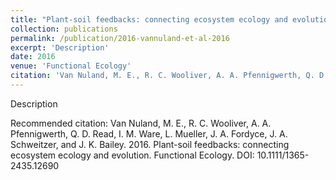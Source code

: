 ```yaml
---
title: "Plant-soil feedbacks: connecting ecosystem ecology and evolution."
collection: publications
permalink: /publication/2016-vannuland-et-al-2016
excerpt: 'Description'
date: 2016
venue: 'Functional Ecology'
citation: 'Van Nuland, M. E., R. C. Wooliver, A. A. Pfennigwerth, Q. D. Read, I. M. Ware, L. Mueller, J. A. Fordyce, J. A. Schweitzer, and J. K. Bailey. 2016. Plant-soil feedbacks: connecting ecosystem ecology and evolution. Functional Ecology. DOI: 10.1111/1365-2435.12690'
---
```

Description

Recommended citation: Van Nuland, M. E., R. C. Wooliver, A. A. Pfennigwerth, Q. D. Read, I. M. Ware, L. Mueller, J. A. Fordyce, J. A. Schweitzer, and J. K. Bailey. 2016. Plant-soil feedbacks: connecting ecosystem ecology and evolution. Functional Ecology. DOI: 10.1111/1365-2435.12690